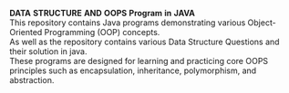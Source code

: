 **DATA** **STRUCTURE** **AND** **OOPS** **Program** **in** **JAVA** 
<br>
This repository contains Java programs demonstrating various Object-Oriented Programming (OOP) concepts. 
<br>
As well as the repository contains various Data Structure Questions and their solution in java. 
<br>
These programs are designed for learning and practicing core OOPS principles such as encapsulation, inheritance, polymorphism, and abstraction.
